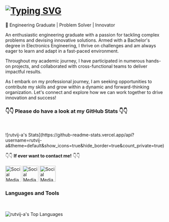 <h1><a href="https://git.io/typing-svg"><img src="https://readme-typing-svg.demolab.com?font=Fira+Code&pause=1000&color=2F9CFF&center=true&vCenter=true&random=true&width=435&lines=Hello+I'm+Rutvij+A!😉;Welcome+to+my+profile!" alt="Typing SVG" /></a></h1>

🔧 Engineering Graduate | Problem Solver | Innovator

An enthusiastic engineering graduate with a passion for tackling complex problems and devising innovative solutions. Armed with a Bachelor's degree in Electronics Engineering, I thrive on challenges and am always eager to learn and adapt in a fast-paced environment.

Throughout my academic journey, I have participated in numerous hands-on projects, and collaborated with cross-functional teams to deliver impactful results.

As I embark on my professional journey, I am seeking opportunities to contribute my skills and grow within a dynamic and forward-thinking organization. Let's connect and explore how we can work together to drive innovation and success!

<h3> 👇👇 Please do have a look at my GitHub Stats 👇👇 </h3> <br> <br>
![rutvij-a's Stats](https://github-readme-stats.vercel.app/api?username=rutvij-a&theme=default&show_icons=true&hide_border=true&count_private=true)<br>

👇👇 **If ever want to contact me!** 👇👇 <br> <br>
[<img src="https://encrypted-tbn0.gstatic.com/images?q=tbn:ANd9GcTUGJwVJu8g0bYatTrufrElEabb6-SaXDUXMA&s" alt="Social Media Logo" width="50px" height="50px">](https://www.instagram.com/rutvij_a/)
[<img src="https://brandlogos.net/wp-content/uploads/2016/06/linkedin-logo-512x512.png" alt="Social Media Logo" width="50px" height="50px">](https://www.linkedin.com/in/rutvij-ambodkar/)
[<img src="https://pngimg.com/uploads/facebook_logos/facebook_logos_PNG19753.png" alt="Social Media Logo" width="50px" height="50px">](https://www.facebook.com/rutvij.ambodkar)

<h3>Languages and Tools</h3> <br>

![rutvij-a's Top Languages](https://github-readme-stats.vercel.app/api/top-langs/?username=rutvij-a&theme=default&show_icons=true&hide_border=true&layout=compact)
